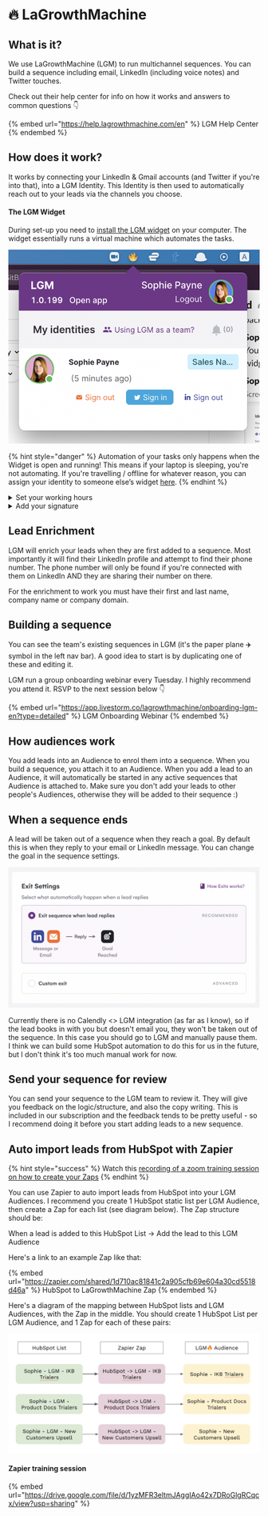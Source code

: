 # 🔥 LaGrowthMachine

## What is it?

We use LaGrowthMachine (LGM) to run multichannel sequences. You can build a sequence including email, LinkedIn (including voice notes) and Twitter touches.

Check out their help center for info on how it works and answers to common questions 👇

{% embed url="https://help.lagrowthmachine.com/en" %}
LGM Help Center
{% endembed %}

## How does it work?

It works by connecting your LinkedIn & Gmail accounts (and Twitter if you're into that), into a LGM Identity. This Identity is then used to automatically reach out to your leads via the channels you choose.

#### The LGM Widget

During set-up you need to [install the LGM widget](https://lagrowthmachine.com/download/mac) on your computer. The widget essentially runs a virtual machine which automates the tasks.

![](<../../.gitbook/assets/Screenshot 2022-04-08 at 11.54.08 AM.png>)

{% hint style="danger" %}
Automation of your tasks only happens when the Widget is open and running! This means if your laptop is sleeping, you're not automating. If you're travelling / offline for whatever reason, you can assign your identity to someone else’s widget [here](https://app.lagrowthmachine.com/settings/widget).
{% endhint %}

<details>

<summary>Set your working hours</summary>

Automation will only happen during your working hours. Set this up in your Identity settings.

<img src="../../.gitbook/assets/Screenshot 2022-04-08 at 11.55.24 AM.png" alt="" data-size="original">

<img src="../../.gitbook/assets/Screenshot 2022-03-23 at 7.04.53 PM.png" alt="" data-size="original">

</details>

<details>

<summary>Add your signature</summary>

You can import your email signature from Gmail

<img src="../../.gitbook/assets/Screenshot 2022-03-23 at 7.06.26 PM.png" alt="" data-size="original">

</details>

## Lead Enrichment

LGM will enrich your leads when they are first added to a sequence. Most importantly it will find their LinkedIn profile and attempt to find their phone number. The phone number will only be found if you're connected with them on LinkedIn AND they are sharing their number on there.

For the enrichment to work you must have their first and last name, company name or company domain.

## Building a sequence

You can see the team's existing sequences in LGM (it's the paper plane ✈️ symbol in the left nav bar). A good idea to start is by duplicating one of these and editing it.

LGM run a group onboarding webinar every Tuesday. I highly recommend you attend it. RSVP to the next session below 👇

{% embed url="https://app.livestorm.co/lagrowthmachine/onboarding-lgm-en?type=detailed" %}
LGM Onboarding Webinar
{% endembed %}

## How audiences work

You add leads into an Audience to enrol them into a sequence. When you build a sequence, you attach it to an Audience. When you add a lead to an Audience, it will automatically be started in any active sequences that Audience is attached to. Make sure you don't add your leads to other people's Audiences, otherwise they will be added to their sequence :)

## When a sequence ends

A lead will be taken out of a sequence when they reach a goal. By default this is when they reply to your email or LinkedIn message. You can change the goal in the sequence settings.

![](<../../.gitbook/assets/Screenshot 2022-03-23 at 7.42.06 PM.png>)

Currently there is no Calendly <> LGM integration (as far as I know), so if the lead books in with you but doesn't email you, they won't be taken out of the sequence. In this case you should go to LGM and manually pause them. I think we can build some HubSpot automation to do this for us in the future, but I don't think it's too much manual work for now.

## Send your sequence for review

You can send your sequence to the LGM team to review it. They will give you feedback on the logic/structure, and also the copy writing. This is included in our subscription and the feedback tends to be pretty useful - so I recommend doing it before you start adding leads to a new sequence.

## Auto import leads from HubSpot with Zapier

{% hint style="success" %}
Watch this [recording of a zoom training session on how to create your Zaps](lagrowthmachine.md#zapier-training-session)
{% endhint %}

You can use Zapier to auto import leads from HubSpot into your LGM Audiences. I recommend you create 1 HubSpot static list per LGM Audience, then create a Zap for each list (see diagram below). The Zap structure should be:

When a lead is added to this HubSpot List -> Add the lead to this LGM Audience

Here's a link to an example Zap like that:

{% embed url="https://zapier.com/shared/1d710ac81841c2a905cfb69e604a30cd5518d46a" %}
HubSpot to LaGrowthMachine Zap
{% endembed %}

Here's a diagram of the mapping between HubSpot lists and LGM Audiences, with the Zap in the middle. You should create 1 HubSpot List per LGM Audience, and 1 Zap for each of these pairs:

![Mapping between HubSpot lists and LGM Audiences using Zapier](<../../.gitbook/assets/Screenshot 2022-04-05 at 12.21.01 PM.png>)

#### Zapier training session

{% embed url="https://drive.google.com/file/d/1yzMFR3eltmJAggIAo42x7DRoGlgRCqcx/view?usp=sharing" %}
